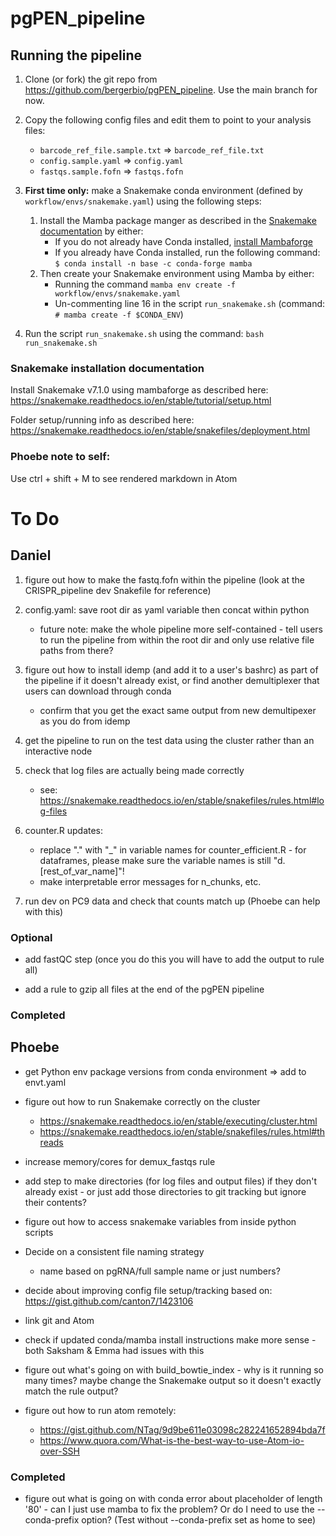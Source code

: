 # pgPEN_pipeline

## Running the pipeline

1. Clone (or fork) the git repo from https://github.com/bergerbio/pgPEN_pipeline. Use the main branch for now.

2. Copy the following config files and edit them to point to your analysis files:
    * `barcode_ref_file.sample.txt` => `barcode_ref_file.txt`
    * `config.sample.yaml` => `config.yaml`
    * `fastqs.sample.fofn` => `fastqs.fofn`


3. **First time only:** make a Snakemake conda environment (defined by `workflow/envs/snakemake.yaml`) using the following steps:
    1. Install the Mamba package manger as described in the [Snakemake documentation](https://snakemake.readthedocs.io/en/stable/getting_started/installation.html) by either:
        * If you do not already have Conda installed, [install Mambaforge](https://github.com/conda-forge/miniforge#mambaforge)
        * If you already have Conda installed, run the following command: `$ conda install -n base -c conda-forge mamba`
    2. Then create your Snakemake environment using Mamba by either:
        * Running the command `mamba env create -f workflow/envs/snakemake.yaml`
        * Un-commenting line 16 in the script `run_snakemake.sh` (command: `# mamba create -f $CONDA_ENV`)


4. Run the script `run_snakemake.sh` using the command: `bash run_snakemake.sh`

### Snakemake installation documentation
Install Snakemake v7.1.0 using mambaforge as described here:
https://snakemake.readthedocs.io/en/stable/tutorial/setup.html

Folder setup/running info as described here:
https://snakemake.readthedocs.io/en/stable/snakefiles/deployment.html


### Phoebe note to self:
Use ctrl + shift + M to see rendered markdown in Atom

# To Do

## Daniel
1. figure out how to make the fastq.fofn within the pipeline (look at the CRISPR_pipeline dev Snakefile for reference)

2. config.yaml: save root dir as yaml variable then concat within python
   * future note: make the whole pipeline more self-contained - tell users to run the pipeline from within the root dir and only use relative file paths from there?


3. figure out how to install idemp (and add it to a user's bashrc) as part of the pipeline if it doesn't already exist, or find another demultiplexer that users can download through conda
   * confirm that you get the exact same output from new demultipexer as you do from idemp


4. get the pipeline to run on the test data using the cluster rather than an interactive node

5. check that log files are actually being made correctly
   * see: https://snakemake.readthedocs.io/en/stable/snakefiles/rules.html#log-files


6. counter.R updates:
   * replace "." with "_" in variable names for counter_efficient.R - for dataframes, please make sure the variable names is still "d.[rest_of_var_name]"!
   * make interpretable error messages for n_chunks, etc.


7. run dev on PC9 data and check that counts match up (Phoebe can help with this)

### Optional
* add fastQC step (once you do this you will have to add the output to rule all)

* add a rule to gzip all files at the end of the pgPEN pipeline



### Completed



## Phoebe
* get Python env package versions from conda environment => add to envt.yaml

* figure out how to run Snakemake correctly on the cluster
  * https://snakemake.readthedocs.io/en/stable/executing/cluster.html
  * https://snakemake.readthedocs.io/en/stable/snakefiles/rules.html#threads

* increase memory/cores for demux_fastqs rule

* add step to make directories (for log files and output files) if they don't already exist - or just add those directories to git tracking but ignore their contents?

* figure out how to access snakemake variables from inside python scripts

* Decide on a consistent file naming strategy
  * name based on pgRNA/full sample name or just numbers?

* decide about improving config file setup/tracking based on: https://gist.github.com/canton7/1423106

* link git and Atom

* check if updated conda/mamba install instructions make more sense - both Saksham & Emma had issues with this

* figure out what's going on with build_bowtie_index - why is it running so many times? maybe change the Snakemake output so it doesn't exactly match the rule output?

* figure out how to run atom remotely:
  * https://gist.github.com/NTag/9d9be611e03098c282241652894bda7f
  * https://www.quora.com/What-is-the-best-way-to-use-Atom-io-over-SSH

### Completed

* figure out what is going on with conda error about placeholder of length '80' - can I just use mamba to fix the problem? Or do I need to use the --conda-prefix option? (Test without --conda-prefix set as home to see)
